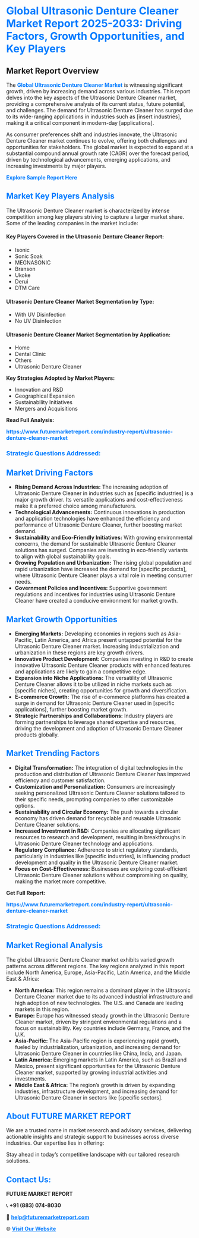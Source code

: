 <h1 style="color: #007BFF;">Global Ultrasonic Denture Cleaner Market Report 2025-2033: Driving Factors, Growth Opportunities, and Key Players</h1>

<section id="overview">
<h2>Market Report Overview</h2>
<p>The <a href="https://www.futuremarketreport.com/industry-report/ultrasonic-denture-cleaner-market" style="color: #007BFF; text-decoration: none;"><strong>Global Ultrasonic Denture Cleaner Market</strong></a> is witnessing significant growth, driven by increasing demand across various industries. This report delves into the key aspects of the Ultrasonic Denture Cleaner market, providing a comprehensive analysis of its current status, future potential, and challenges. The demand for Ultrasonic Denture Cleaner has surged due to its wide-ranging applications in industries such as [insert industries], making it a critical component in modern-day [applications].</p>
<p>As consumer preferences shift and industries innovate, the Ultrasonic Denture Cleaner market continues to evolve, offering both challenges and opportunities for stakeholders. The global market is expected to expand at a substantial compound annual growth rate (CAGR) over the forecast period, driven by technological advancements, emerging applications, and increasing investments by major players.</p>
</section>

<section id="overview">
<p><a href="https://www.futuremarketreport.com/request-sample/reportId=123646" style="color: #007BFF; text-decoration: none;"><strong>Explore Sample Report Here</strong></a></p>
</section>

<section id="key-players">
<h2 style="color: #007BFF;">Market Key Players Analysis</h2>
<p>The Ultrasonic Denture Cleaner market is characterized by intense competition among key players striving to capture a larger market share. Some of the leading companies in the market include:</p>
<h4>Key Players Covered in the Ultrasonic Denture Cleaner Report:</h4>
<ul><li>Isonic</li><li>Sonic Soak</li><li>MEGNASONIC</li><li>Branson</li><li>Ukoke</li><li>Derui</li><li>DTM Care</li></ul>
<h4>Ultrasonic Denture Cleaner Market Segmentation by Type:</h4>
<ul><li>With UV Disinfection</li><li>No UV Disinfection</li></ul>

<h4>Ultrasonic Denture Cleaner Market Segmentation by Application:</h4>
<ul><li>Home</li><li>Dental Clinic</li><li>Others</li><li>Ultrasonic Denture Cleaner</li></ul>
<p><strong>Key Strategies Adopted by Market Players:</strong></p>
<ul>
<li>Innovation and R&D</li>
<li>Geographical Expansion</li>
<li>Sustainability Initiatives</li>
<li>Mergers and Acquisitions</li>
</ul>
</section>

<section>
<p><strong>Read Full Analysis: </strong></p><a href="https://www.futuremarketreport.com/industry-report/ultrasonic-denture-cleaner-market" style="color: #007BFF; text-decoration: none;"><strong>https://www.futuremarketreport.com/industry-report/ultrasonic-denture-cleaner-market</strong></a>
<h3 style="color: #007BFF;">Strategic Questions Addressed:</h3>
</section>

<section id="driving-factors">
<h2 style="color: #007BFF;">Market Driving Factors</h2>
<ul>
<li><strong>Rising Demand Across Industries:</strong> The increasing adoption of Ultrasonic Denture Cleaner in industries such as [specific industries] is a major growth driver. Its versatile applications and cost-effectiveness make it a preferred choice among manufacturers.</li>
<li><strong>Technological Advancements:</strong> Continuous innovations in production and application technologies have enhanced the efficiency and performance of Ultrasonic Denture Cleaner, further boosting market demand.</li>
<li><strong>Sustainability and Eco-Friendly Initiatives:</strong> With growing environmental concerns, the demand for sustainable Ultrasonic Denture Cleaner solutions has surged. Companies are investing in eco-friendly variants to align with global sustainability goals.</li>
<li><strong>Growing Population and Urbanization:</strong> The rising global population and rapid urbanization have increased the demand for [specific products], where Ultrasonic Denture Cleaner plays a vital role in meeting consumer needs.</li>
<li><strong>Government Policies and Incentives:</strong> Supportive government regulations and incentives for industries using Ultrasonic Denture Cleaner have created a conducive environment for market growth.</li>
</ul>
</section>

<section id="growth-opportunities">
<h2 style="color: #007BFF;">Market Growth Opportunities</h2>
<ul>
<li><strong>Emerging Markets:</strong> Developing economies in regions such as Asia-Pacific, Latin America, and Africa present untapped potential for the Ultrasonic Denture Cleaner market. Increasing industrialization and urbanization in these regions are key growth drivers.</li>
<li><strong>Innovative Product Development:</strong> Companies investing in R&D to create innovative Ultrasonic Denture Cleaner products with enhanced features and applications are likely to gain a competitive edge.</li>
<li><strong>Expansion into Niche Applications:</strong> The versatility of Ultrasonic Denture Cleaner allows it to be utilized in niche markets such as [specific niches], creating opportunities for growth and diversification.</li>
<li><strong>E-commerce Growth:</strong> The rise of e-commerce platforms has created a surge in demand for Ultrasonic Denture Cleaner used in [specific applications], further boosting market growth.</li>
<li><strong>Strategic Partnerships and Collaborations:</strong> Industry players are forming partnerships to leverage shared expertise and resources, driving the development and adoption of Ultrasonic Denture Cleaner products globally.</li>
</ul>
</section>

<section id="trending-factors">
<h2 style="color: #007BFF;">Market Trending Factors</h2>
<ul>
<li><strong>Digital Transformation:</strong> The integration of digital technologies in the production and distribution of Ultrasonic Denture Cleaner has improved efficiency and customer satisfaction.</li>
<li><strong>Customization and Personalization:</strong> Consumers are increasingly seeking personalized Ultrasonic Denture Cleaner solutions tailored to their specific needs, prompting companies to offer customizable options.</li>
<li><strong>Sustainability and Circular Economy:</strong> The push towards a circular economy has driven demand for recyclable and reusable Ultrasonic Denture Cleaner solutions.</li>
<li><strong>Increased Investment in R&D:</strong> Companies are allocating significant resources to research and development, resulting in breakthroughs in Ultrasonic Denture Cleaner technology and applications.</li>
<li><strong>Regulatory Compliance:</strong> Adherence to strict regulatory standards, particularly in industries like [specific industries], is influencing product development and quality in the Ultrasonic Denture Cleaner market.</li>
<li><strong>Focus on Cost-Effectiveness:</strong> Businesses are exploring cost-efficient Ultrasonic Denture Cleaner solutions without compromising on quality, making the market more competitive.</li>
</ul>
</section>

<section>
<p><strong>Get Full Report: </strong></p><a href="https://www.futuremarketreport.com/industry-report/ultrasonic-denture-cleaner-market" style="color: #007BFF; text-decoration: none;"><strong>https://www.futuremarketreport.com/industry-report/ultrasonic-denture-cleaner-market</strong></a>
<h3 style="color: #007BFF;">Strategic Questions Addressed:</h3>
</section>


<section id="regional-analysis">
<h2 style="color: #007BFF;">Market Regional Analysis</h2>
<p>The global Ultrasonic Denture Cleaner market exhibits varied growth patterns across different regions. The key regions analyzed in this report include North America, Europe, Asia-Pacific, Latin America, and the Middle East & Africa:</p>
<ul>
<li><strong>North America:</strong> This region remains a dominant player in the Ultrasonic Denture Cleaner market due to its advanced industrial infrastructure and high adoption of new technologies. The U.S. and Canada are leading markets in this region.</li>
<li><strong>Europe:</strong> Europe has witnessed steady growth in the Ultrasonic Denture Cleaner market, driven by stringent environmental regulations and a focus on sustainability. Key countries include Germany, France, and the U.K.</li>
<li><strong>Asia-Pacific:</strong> The Asia-Pacific region is experiencing rapid growth, fueled by industrialization, urbanization, and increasing demand for Ultrasonic Denture Cleaner in countries like China, India, and Japan.</li>
<li><strong>Latin America:</strong> Emerging markets in Latin America, such as Brazil and Mexico, present significant opportunities for the Ultrasonic Denture Cleaner market, supported by growing industrial activities and investments.</li>
<li><strong>Middle East & Africa:</strong> The region’s growth is driven by expanding industries, infrastructure development, and increasing demand for Ultrasonic Denture Cleaner in sectors like [specific sectors].</li>
</ul>
</section>

<footer>
<h2 style="color: #007BFF;">About FUTURE MARKET REPORT</h2>
<p>We are a trusted name in market research and advisory services, delivering actionable insights and strategic support to businesses across diverse industries. Our expertise lies in offering:</p>

<p>Stay ahead in today’s competitive landscape with our tailored research solutions.</p>

<h2 style="color: #007BFF;">Contact Us:</h2>
<p><strong>FUTURE MARKET REPORT</strong></p>
<p>📞 <strong>+91 (883) 074-8030</strong></p>
<p>📧 <strong><a href="mailto:help@futuremarketreport.com" style="color: #007BFF;">help@futuremarketreport.com</a></strong></p>
<p>🌐 <strong><a href="https://www.futuremarketreport.com/" style="color: #007BFF;">Visit Our Website</a></strong></p>
</footer>